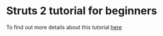 # Struts 2 tutorial for beginners

To find out more details about this tutorial <a href="http://examples.javacodegeeks.com/enterprise-java/struts-tutorial-beginners/">here</a>
